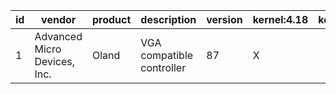 id|vendor|product|description|version|kernel:4.18|kernel:4.19.3|
-----|-----|-----|-----|-----|-----|-----|
1|Advanced Micro Devices, Inc.|Oland|VGA compatible controller|87|X||
